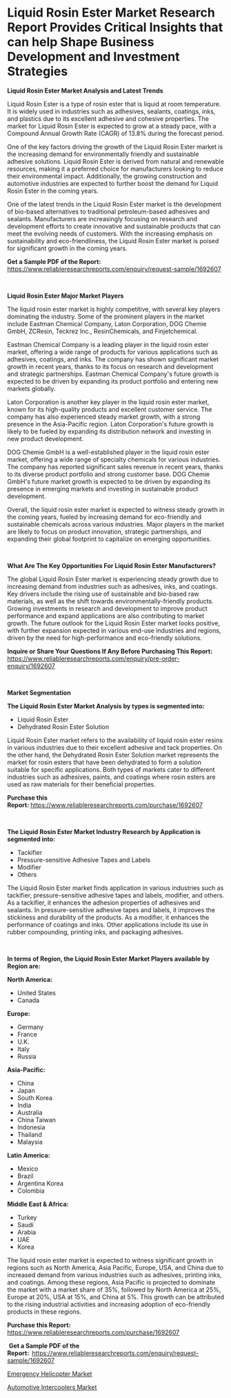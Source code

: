 <p><h1>Liquid Rosin Ester Market Research Report Provides Critical Insights that can help Shape Business Development and Investment Strategies</h1></p><p><strong>Liquid Rosin Ester Market Analysis and Latest Trends</strong></p>
<p><p>Liquid Rosin Ester is a type of rosin ester that is liquid at room temperature. It is widely used in industries such as adhesives, sealants, coatings, inks, and plastics due to its excellent adhesive and cohesive properties. The market for Liquid Rosin Ester is expected to grow at a steady pace, with a Compound Annual Growth Rate (CAGR) of 13.8% during the forecast period. </p><p>One of the key factors driving the growth of the Liquid Rosin Ester market is the increasing demand for environmentally friendly and sustainable adhesive solutions. Liquid Rosin Ester is derived from natural and renewable resources, making it a preferred choice for manufacturers looking to reduce their environmental impact. Additionally, the growing construction and automotive industries are expected to further boost the demand for Liquid Rosin Ester in the coming years.</p><p>One of the latest trends in the Liquid Rosin Ester market is the development of bio-based alternatives to traditional petroleum-based adhesives and sealants. Manufacturers are increasingly focusing on research and development efforts to create innovative and sustainable products that can meet the evolving needs of customers. With the increasing emphasis on sustainability and eco-friendliness, the Liquid Rosin Ester market is poised for significant growth in the coming years.</p></p>
<p><strong>Get a Sample PDF of the Report:&nbsp;</strong> <a href="https://www.reliableresearchreports.com/enquiry/request-sample/1692607">https://www.reliableresearchreports.com/enquiry/request-sample/1692607</a></p>
<p>&nbsp;</p>
<p><strong>Liquid Rosin Ester Major Market Players</strong></p>
<p><p>The liquid rosin ester market is highly competitive, with several key players dominating the industry. Some of the prominent players in the market include Eastman Chemical Company, Laton Corporation, DOG Chemie GmbH, ZCResin, Teckrez Inc., ResinChemicals, and Finjetchemical.</p><p>Eastman Chemical Company is a leading player in the liquid rosin ester market, offering a wide range of products for various applications such as adhesives, coatings, and inks. The company has shown significant market growth in recent years, thanks to its focus on research and development and strategic partnerships. Eastman Chemical Company's future growth is expected to be driven by expanding its product portfolio and entering new markets globally.</p><p>Laton Corporation is another key player in the liquid rosin ester market, known for its high-quality products and excellent customer service. The company has also experienced steady market growth, with a strong presence in the Asia-Pacific region. Laton Corporation's future growth is likely to be fueled by expanding its distribution network and investing in new product development.</p><p>DOG Chemie GmbH is a well-established player in the liquid rosin ester market, offering a wide range of specialty chemicals for various industries. The company has reported significant sales revenue in recent years, thanks to its diverse product portfolio and strong customer base. DOG Chemie GmbH's future market growth is expected to be driven by expanding its presence in emerging markets and investing in sustainable product development.</p><p>Overall, the liquid rosin ester market is expected to witness steady growth in the coming years, fueled by increasing demand for eco-friendly and sustainable chemicals across various industries. Major players in the market are likely to focus on product innovation, strategic partnerships, and expanding their global footprint to capitalize on emerging opportunities.</p></p>
<p>&nbsp;</p>
<p><strong>What Are The Key Opportunities For Liquid Rosin Ester Manufacturers?</strong></p>
<p><p>The global Liquid Rosin Ester market is experiencing steady growth due to increasing demand from industries such as adhesives, inks, and coatings. Key drivers include the rising use of sustainable and bio-based raw materials, as well as the shift towards environmentally-friendly products. Growing investments in research and development to improve product performance and expand applications are also contributing to market growth. The future outlook for the Liquid Rosin Ester market looks positive, with further expansion expected in various end-use industries and regions, driven by the need for high-performance and eco-friendly solutions.</p></p>
<p><strong>Inquire or Share Your Questions If Any Before Purchasing This Report:</strong> <a href="https://www.reliableresearchreports.com/enquiry/pre-order-enquiry/1692607">https://www.reliableresearchreports.com/enquiry/pre-order-enquiry/1692607</a></p>
<p>&nbsp;</p>
<p><strong>Market Segmentation</strong></p>
<p><strong>The Liquid Rosin Ester Market Analysis by types is segmented into:</strong></p>
<p><ul><li>Liquid Rosin Ester</li><li>Dehydrated Rosin Ester Solution</li></ul></p>
<p><p>Liquid Rosin Ester market refers to the availability of liquid rosin ester resins in various industries due to their excellent adhesive and tack properties. On the other hand, the Dehydrated Rosin Ester Solution market represents the market for rosin esters that have been dehydrated to form a solution suitable for specific applications. Both types of markets cater to different industries such as adhesives, paints, and coatings where rosin esters are used as raw materials for their beneficial properties.</p></p>
<p><strong>Purchase this Report:&nbsp;</strong><a href="https://www.reliableresearchreports.com/purchase/1692607">https://www.reliableresearchreports.com/purchase/1692607</a></p>
<p>&nbsp;</p>
<p><strong>The Liquid Rosin Ester Market Industry Research by Application is segmented into:</strong></p>
<p><ul><li>Tackifier</li><li>Pressure-sensitive Adhesive Tapes and Labels</li><li>Modifier</li><li>Others</li></ul></p>
<p><p>The Liquid Rosin Ester market finds application in various industries such as tackifier, pressure-sensitive adhesive tapes and labels, modifier, and others. As a tackifier, it enhances the adhesion properties of adhesives and sealants. In pressure-sensitive adhesive tapes and labels, it improves the stickiness and durability of the products. As a modifier, it enhances the performance of coatings and inks. Other applications include its use in rubber compounding, printing inks, and packaging adhesives.</p></p>
<p>&nbsp;</p>
<p><strong>In terms of Region, the Liquid Rosin Ester Market Players available by Region are:</strong></p>
<p>
    <p> <strong> North America: </strong>
        <ul>
            <li>United States</li>
            <li>Canada</li>
        </ul>
        </p> 
    <p> <strong> Europe: </strong>
        <ul>
            <li>Germany</li>
            <li>France</li>
            <li>U.K.</li>
            <li>Italy</li>
            <li>Russia</li>
        </ul>
        </p> 
    <p> <strong> Asia-Pacific: </strong>
        <ul>
            <li>China</li>
            <li>Japan</li>
            <li>South Korea</li>
            <li>India</li>
            <li>Australia</li>
            <li>China Taiwan</li>
            <li>Indonesia</li>
            <li>Thailand</li>
            <li>Malaysia</li>
        </ul>
        </p> 
    <p> <strong> Latin America: </strong>
        <ul>
            <li>Mexico</li>
            <li>Brazil</li>
            <li>Argentina Korea</li>
            <li>Colombia</li>
        </ul>
        </p> 
    <p> <strong> Middle East & Africa: </strong>
        <ul>
            <li>Turkey</li>
            <li>Saudi</li>
            <li>Arabia</li>
            <li>UAE</li>
            <li>Korea</li>
        </ul>
    </p>
    </p>
<p><p>The liquid rosin ester market is expected to witness significant growth in regions such as North America, Asia Pacific, Europe, USA, and China due to increased demand from various industries such as adhesives, printing inks, and coatings. Among these regions, Asia Pacific is projected to dominate the market with a market share of 35%, followed by North America at 25%, Europe at 20%, USA at 15%, and China at 5%. This growth can be attributed to the rising industrial activities and increasing adoption of eco-friendly products in these regions.</p></p>
<p><strong>Purchase this Report: </strong><a href="https://www.reliableresearchreports.com/purchase/1692607">https://www.reliableresearchreports.com/purchase/1692607</a></p>
<p>&nbsp;<strong>Get a Sample PDF of the Report:&nbsp;&nbsp;</strong><a href="https://www.reliableresearchreports.com/enquiry/request-sample/1692607">https://www.reliableresearchreports.com/enquiry/request-sample/1692607</a></p>
<p><strong></strong></p>
<p><p><a href="https://issuu.com/reportprime-2/docs/emergency-helicopter-market-size-2030.pptx">Emergency Helicopter Market</a></p><p><a href="https://issuu.com/reportprime-2/docs/automotive-intercoolers-market-size-2030.pptx">Automotive Intercoolers Market</a></p></p>